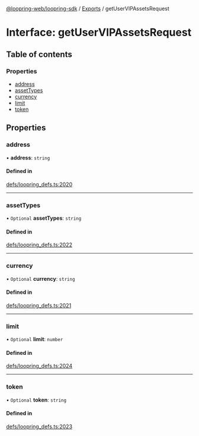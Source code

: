[@loopring-web/loopring-sdk](../README.md) / [Exports](../modules.md) / getUserVIPAssetsRequest

# Interface: getUserVIPAssetsRequest

## Table of contents

### Properties

- [address](getUserVIPAssetsRequest.md#address)
- [assetTypes](getUserVIPAssetsRequest.md#assettypes)
- [currency](getUserVIPAssetsRequest.md#currency)
- [limit](getUserVIPAssetsRequest.md#limit)
- [token](getUserVIPAssetsRequest.md#token)

## Properties

### address

• **address**: `string`

#### Defined in

[defs/loopring_defs.ts:2020](https://github.com/Loopring/loopring_sdk/blob/538bd47/src/defs/loopring_defs.ts#L2020)

___

### assetTypes

• `Optional` **assetTypes**: `string`

#### Defined in

[defs/loopring_defs.ts:2022](https://github.com/Loopring/loopring_sdk/blob/538bd47/src/defs/loopring_defs.ts#L2022)

___

### currency

• `Optional` **currency**: `string`

#### Defined in

[defs/loopring_defs.ts:2021](https://github.com/Loopring/loopring_sdk/blob/538bd47/src/defs/loopring_defs.ts#L2021)

___

### limit

• `Optional` **limit**: `number`

#### Defined in

[defs/loopring_defs.ts:2024](https://github.com/Loopring/loopring_sdk/blob/538bd47/src/defs/loopring_defs.ts#L2024)

___

### token

• `Optional` **token**: `string`

#### Defined in

[defs/loopring_defs.ts:2023](https://github.com/Loopring/loopring_sdk/blob/538bd47/src/defs/loopring_defs.ts#L2023)

